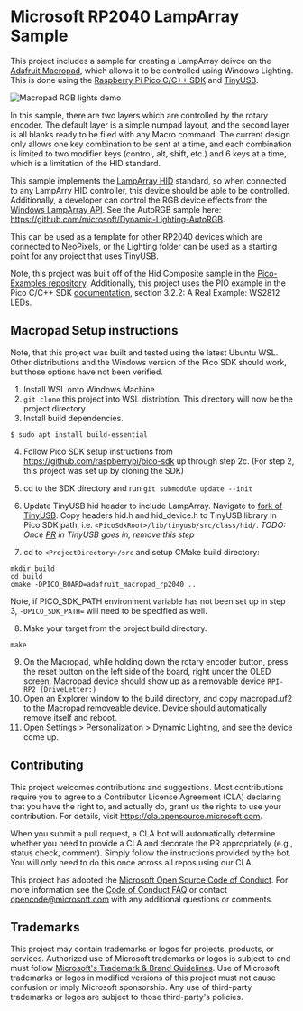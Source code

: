# Microsoft RP2040 LampArray Sample
This project includes a sample for creating a LampArray deivce on the [Adafruit Macropad](https://www.adafruit.com/product/5128), which allows it to be controlled using Windows Lighting. This is done using the [Raspberry Pi Pico C/C++ SDK](https://datasheets.raspberrypi.com/pico/raspberry-pi-pico-c-sdk.pdf) and [TinyUSB](https://docs.tinyusb.org/en/latest/).

<img src="LightingDemo.gif" alt="Macropad RGB lights demo"/>

In this sample, there are two layers which are controlled by the rotary encoder. The default layer is a simple numpad layout, and the second layer is all blanks ready to be filed with any Macro command. The current design only allows one key combination to be sent at a time, and each combination is limited to two modifier keys (control, alt, shift, etc.) and 6 keys at a time, which is a limitation of the HID standard. 

This sample implements the [LampArray HID](https://www.usb.org/sites/default/files/hutrr84_-_lighting_and_illumination_page.pdf) standard, so when connected to any LampArry HID controller, this device should be able to be controlled. Additionally, a developer can control the RGB device effects from the [Windows LampArray API](https://learn.microsoft.com/en-us/uwp/api/windows.devices.lights.lamparray?view=winrt-22621). See the AutoRGB sample here: https://github.com/microsoft/Dynamic-Lighting-AutoRGB.

This can be used as a template for other RP2040 devices which are connected to NeoPixels, or the Lighting folder can be used as a starting point for any project that uses TinyUSB.

Note, this project was built off of the Hid Composite sample in the [Pico-Examples repository](https://github.com/raspberrypi/pico-examples/tree/master/usb/device/dev_hid_composite). Additionally, this project uses the PIO example in the Pico C/C++ SDK [documentation](https://datasheets.raspberrypi.com/pico/raspberry-pi-pico-c-sdk.pdf?_gl=1*1sdq912*_ga*Mjk2MDU5ODkuMTY5NDQ1NjkzNg..*_ga_22FD70LWDS*MTY5NDQ1NjkzNi4xLjEuMTY5NDQ1NzAwNy4wLjAuMA..), section 3.2.2: A Real Example: WS2812 LEDs.

## Macropad Setup instructions
Note, that this project was built and tested using the latest Ubuntu WSL. Other distributions and the Windows version of the Pico SDK should work, but those options have not been verified.

1. Install WSL onto Windows Machine
2. `git clone` this project into WSL distribtion. This directory will now be the project directory.
3. Install build dependencies.

```
$ sudo apt install build-essential
```

4. Follow Pico SDK setup instructions from https://github.com/raspberrypi/pico-sdk up through step 2c. (For step 2, this project was set up by cloning the SDK) 
5. cd to the SDK directory and run `git submodule update --init`
6. Update TinyUSB hid header to include LampArray. Navigate to [fork of TinyUSB](https://github.com/rsolorzanomsft/tinyusb/tree/hid-lighting/src/class/hid). Copy headers hid.h and hid_device.h to TinyUSB library in Pico SDK path, i.e. `<PicoSdkRoot>/lib/tinyusb/src/class/hid/`. _TODO: Once [PR](https://github.com/hathach/tinyusb/pull/2252) in TinyUSB goes in, remove this step_ 

7. cd to `<ProjectDirectory>/src` and setup CMake build directory:
```
mkdir build
cd build
cmake -DPICO_BOARD=adafruit_macropad_rp2040 ..
```
Note, if PICO_SDK_PATH environment variable has not been set up in step 3, `-DPICO_SDK_PATH=` will need to be specified as well.

8. Make your target from the project build directory.

```
make
```

9. On the Macropad, while holding down the rotary encoder button, press the reset button on the left side of the board, right under the OLED screen. Macropad device should show up as a removable device `RPI-RP2 (DriveLetter:)`
10. Open an Explorer window to the build directory, and copy macropad.uf2 to the Macropad removeable device. Device should automatically remove itself and reboot.
11. Open Settings > Personalization > Dynamic Lighting, and see the device come up. 

## Contributing

This project welcomes contributions and suggestions.  Most contributions require you to agree to a
Contributor License Agreement (CLA) declaring that you have the right to, and actually do, grant us
the rights to use your contribution. For details, visit https://cla.opensource.microsoft.com.

When you submit a pull request, a CLA bot will automatically determine whether you need to provide
a CLA and decorate the PR appropriately (e.g., status check, comment). Simply follow the instructions
provided by the bot. You will only need to do this once across all repos using our CLA.

This project has adopted the [Microsoft Open Source Code of Conduct](https://opensource.microsoft.com/codeofconduct/).
For more information see the [Code of Conduct FAQ](https://opensource.microsoft.com/codeofconduct/faq/) or
contact [opencode@microsoft.com](mailto:opencode@microsoft.com) with any additional questions or comments.

## Trademarks

This project may contain trademarks or logos for projects, products, or services. Authorized use of Microsoft 
trademarks or logos is subject to and must follow 
[Microsoft's Trademark & Brand Guidelines](https://www.microsoft.com/en-us/legal/intellectualproperty/trademarks/usage/general).
Use of Microsoft trademarks or logos in modified versions of this project must not cause confusion or imply Microsoft sponsorship.
Any use of third-party trademarks or logos are subject to those third-party's policies.
